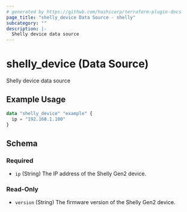 ```yaml
---
# generated by https://github.com/hashicorp/terraform-plugin-docs
page_title: "shelly_device Data Source - shelly"
subcategory: ""
description: |-
  Shelly device data source
---
```


# shelly_device (Data Source)

Shelly device data source

## Example Usage

```terraform
data "shelly_device" "example" {
  ip = "192.168.1.100"
}
```

<!-- schema generated by tfplugindocs -->
## Schema

### Required

- `ip` (String) The IP address of the Shelly Gen2 device.

### Read-Only

- `version` (String) The firmware version of the Shelly Gen2 device.
